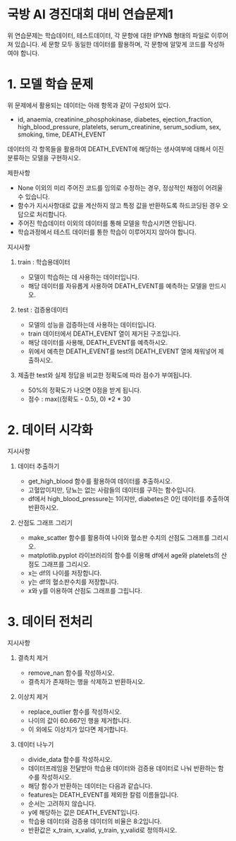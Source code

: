 # 국방 AI 경진대회 대비 연습문제1

위 연습문제는 학습데이터, 테스트데이터, 각 문항에 대한 IPYNB 형태의 파일로 이루어져 있습니다. 세 문항 모두 동일한 데이터를 활용하며, 각 문항에 알맞게 코드를 작성하여야 합니다.

# 1. 모델 학습 문제
위 문제에서 활용되는 데이터는 아래 항목과 같이 구성되어 있다.
- id, anaemia, creatinine_phosphokinase, diabetes, ejection_fraction, high_blood_pressure, platelets, serum_creatinine, serum_sodium, sex, smoking, time, DEATH_EVENT

데이터의 각 항목들을 활용하여 DEATH_EVENT에 해당하는 생사여부에 대해서 이진분류하는 모델을 구현하시오.

제한사항

- None 이외의 미리 주어진 코드를 임의로 수정하는 경우, 정상적인 채점이 어려울 수 있습니다.
- 함수가 지시사항대로 값을 계산하지 않고 특정 값을 반환하도록 하드코딩된 경우 오답으로 처리합니다.
- 주어진 학습데이터 이외의 데이터를 통해 모델을 학습시키면 안됩니다.
- 학습과정에서 테스트 데이터를 통한 학습이 이루어지지 않아야 합니다.

지시사항

1. train : 학습용데이터
  
   - 모델이 학습하는 데 사용하는 데이터입니다.
   - 해당 데이터를 자유롭게 사용하여 DEATH_EVENT를 예측하는 모델을 만드시오.

2. test : 검증용데이터
  
   - 모델의 성능을 검증하는데 사용하는 데이터입니다.
   - train 데이터에서 DEATH_EVENT 열이 제거된 구조입니다.
   - 해당 데이터를 사용해, DEATH_EVENT를 예측하시오.
   - 위에서 예측한 DEATH_EVENT를 test의 DEATH_EVENT 열에 채워넣어 제출하시오.

3. 제출한 test와 실제 정답을 비교한 정확도에 따라 점수가 부여됩니다.
  
   - 50%의 정확도가 나오면 0점을 받게 됩니다.
   - 점수 : max((정확도 - 0.5), 0) *2 * 30



# 2. 데이터 시각화

지시사항

1. 데이터 추출하기
  
   - get_high_blood 함수를 활용하여 데이터를 추출하시오.
   - 고혈압이지만, 당뇨는 없는 사람들의 데이터를 구하는 함수입니다.
   - df에서 high_blood_pressure는 1이지만, diabetes은 0인 데이터를 추출하여 반환하시오.

2. 산점도 그래프 그리기
  
   - make_scatter 함수를 활용하여 나이와 혈소판 수치의 산점도 그래프를 그리시오.
   - matplotlib.pyplot 라이브러리의 함수를 이용해 df에서 age와 platelets의 산점도 그래프를 그리시오.
   - x는 df의 나이를 저장합니다.
   - y는 df의 혈소판수치를 저장합니다.
   - x와 y를 이용하여 산점도 그래프를 그립니다.


# 3. 데이터 전처리

지시사항

1. 결측치 제거
   - remove_nan 함수를 작성하시오.
   - 결측치가 존재하는 행을 삭제하고 반환하시오.

2. 이상치 제거
   - replace_outlier 함수를 작성하시오.
   - 나이의 값이 60.667인 행을 제거합니다.
   - 이 외에도 이상치가 있다면 제거합니다.


3. 데이터 나누기
  
   - divide_data 함수를 작성하시오.
   - 데이터프레임을 전달받아 학습용 데이터와 검증용 데이터로 나눠 반환하는 함수를 작성하시오.
   - 해당 함수가 반환하는 데이터는 다음과 같습니다.
   - features는 DEATH_EVENT를 제외한 칼럼 이름들입니다.
   - 순서는 고려하지 않습니다.
   - y에 해당하는 값은 DEATH_EVENT입니다.
   - 학습용 데이터와 검증용 데이터의 비율은 8:2입니다.
   - 반환값은 x_train, x_valid, y_train, y_valid로 정의하시오.